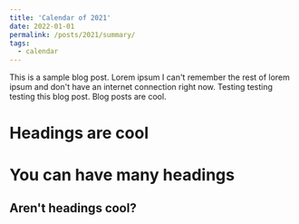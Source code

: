 ```yaml
---
title: 'Calendar of 2021'
date: 2022-01-01
permalink: /posts/2021/summary/
tags:
  - calendar
---
```


This is a sample blog post. Lorem ipsum I can't remember the rest of lorem ipsum and don't have an internet connection right now. Testing testing testing this blog post. Blog posts are cool.

Headings are cool
======

You can have many headings
======

Aren't headings cool?
------
